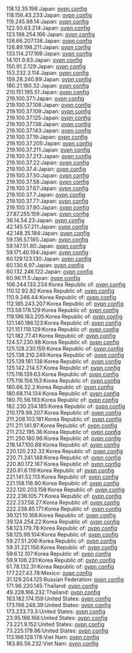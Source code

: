118.13.35.198:Japan: [ovpn config](vpn/118_13_35_198.ovpn)  
118.156.43.233:Japan: [ovpn config](vpn/118_156_43_233.ovpn)  
119.245.88.14:Japan: [ovpn config](vpn/119_245_88_14.ovpn)  
122.50.63.214:Japan: [ovpn config](vpn/122_50_63_214.ovpn)  
123.198.254.166:Japan: [ovpn config](vpn/123_198_254_166.ovpn)  
126.66.207.138:Japan: [ovpn config](vpn/126_66_207_138.ovpn)  
126.89.198.211:Japan: [ovpn config](vpn/126_89_198_211.ovpn)  
133.114.217.169:Japan: [ovpn config](vpn/133_114_217_169.ovpn)  
14.101.9.83:Japan: [ovpn config](vpn/14_101_9_83.ovpn)  
150.91.2.129:Japan: [ovpn config](vpn/150_91_2_129.ovpn)  
153.232.3.114:Japan: [ovpn config](vpn/153_232_3_114.ovpn)  
159.28.240.89:Japan: [ovpn config](vpn/159_28_240_89.ovpn)  
180.21.180.32:Japan: [ovpn config](vpn/180_21_180_32.ovpn)  
210.151.195.51:Japan: [ovpn config](vpn/210_151_195_51.ovpn)  
219.100.37.1:Japan: [ovpn config](vpn/219_100_37_1.ovpn)  
219.100.37.108:Japan: [ovpn config](vpn/219_100_37_108.ovpn)  
219.100.37.109:Japan: [ovpn config](vpn/219_100_37_109.ovpn)  
219.100.37.125:Japan: [ovpn config](vpn/219_100_37_125.ovpn)  
219.100.37.138:Japan: [ovpn config](vpn/219_100_37_138.ovpn)  
219.100.37.143:Japan: [ovpn config](vpn/219_100_37_143.ovpn)  
219.100.37.19:Japan: [ovpn config](vpn/219_100_37_19.ovpn)  
219.100.37.205:Japan: [ovpn config](vpn/219_100_37_205.ovpn)  
219.100.37.211:Japan: [ovpn config](vpn/219_100_37_211.ovpn)  
219.100.37.213:Japan: [ovpn config](vpn/219_100_37_213.ovpn)  
219.100.37.22:Japan: [ovpn config](vpn/219_100_37_22.ovpn)  
219.100.37.4:Japan: [ovpn config](vpn/219_100_37_4.ovpn)  
219.100.37.50:Japan: [ovpn config](vpn/219_100_37_50.ovpn)  
219.100.37.58:Japan: [ovpn config](vpn/219_100_37_58.ovpn)  
219.100.37.67:Japan: [ovpn config](vpn/219_100_37_67.ovpn)  
219.100.37.7:Japan: [ovpn config](vpn/219_100_37_7.ovpn)  
219.100.37.77:Japan: [ovpn config](vpn/219_100_37_77.ovpn)  
219.100.37.90:Japan: [ovpn config](vpn/219_100_37_90.ovpn)  
27.87.255.159:Japan: [ovpn config](vpn/27_87_255_159.ovpn)  
36.14.54.23:Japan: [ovpn config](vpn/36_14_54_23.ovpn)  
42.145.57.211:Japan: [ovpn config](vpn/42_145_57_211.ovpn)  
42.148.35.184:Japan: [ovpn config](vpn/42_148_35_184.ovpn)  
59.136.57.185:Japan: [ovpn config](vpn/59_136_57_185.ovpn)  
59.147.51.80:Japan: [ovpn config](vpn/59_147_51_80.ovpn)  
59.171.40.194:Japan: [ovpn config](vpn/59_171_40_194.ovpn)  
60.129.123.130:Japan: [ovpn config](vpn/60_129_123_130.ovpn)  
60.130.6.97:Japan: [ovpn config](vpn/60_130_6_97.ovpn)  
60.132.246.122:Japan: [ovpn config](vpn/60_132_246_122.ovpn)  
60.96.11.5:Japan: [ovpn config](vpn/60_96_11_5.ovpn)  
106.244.133.234:Korea Republic of: [ovpn config](vpn/106_244_133_234.ovpn)  
110.12.92.82:Korea Republic of: [ovpn config](vpn/110_12_92_82.ovpn)  
110.9.246.44:Korea Republic of: [ovpn config](vpn/110_9_246_44.ovpn)  
112.185.243.207:Korea Republic of: [ovpn config](vpn/112_185_243_207.ovpn)  
113.59.178.129:Korea Republic of: [ovpn config](vpn/113_59_178_129.ovpn)  
119.196.163.205:Korea Republic of: [ovpn config](vpn/119_196_163_205.ovpn)  
121.140.186.123:Korea Republic of: [ovpn config](vpn/121_140_186_123.ovpn)  
121.151.119.129:Korea Republic of: [ovpn config](vpn/121_151_119_129.ovpn)  
121.182.77.41:Korea Republic of: [ovpn config](vpn/121_182_77_41.ovpn)  
124.57.230.98:Korea Republic of: [ovpn config](vpn/124_57_230_98.ovpn)  
125.128.230.159:Korea Republic of: [ovpn config](vpn/125_128_230_159.ovpn)  
125.138.210.249:Korea Republic of: [ovpn config](vpn/125_138_210_249.ovpn)  
125.139.181.138:Korea Republic of: [ovpn config](vpn/125_139_181_138.ovpn)  
125.142.214.57:Korea Republic of: [ovpn config](vpn/125_142_214_57.ovpn)  
175.116.139.63:Korea Republic of: [ovpn config](vpn/175_116_139_63.ovpn)  
175.116.156.153:Korea Republic of: [ovpn config](vpn/175_116_156_153.ovpn)  
180.66.32.2:Korea Republic of: [ovpn config](vpn/180_66_32_2.ovpn)  
180.68.114.134:Korea Republic of: [ovpn config](vpn/180_68_114_134.ovpn)  
180.70.56.193:Korea Republic of: [ovpn config](vpn/180_70_56_193.ovpn)  
182.230.254.185:Korea Republic of: [ovpn config](vpn/182_230_254_185.ovpn)  
210.179.99.207:Korea Republic of: [ovpn config](vpn/210_179_99_207.ovpn)  
211.208.103.181:Korea Republic of: [ovpn config](vpn/211_208_103_181.ovpn)  
211.211.141.97:Korea Republic of: [ovpn config](vpn/211_211_141_97.ovpn)  
211.232.195.36:Korea Republic of: [ovpn config](vpn/211_232_195_36.ovpn)  
211.250.180.96:Korea Republic of: [ovpn config](vpn/211_250_180_96.ovpn)  
218.147.100.88:Korea Republic of: [ovpn config](vpn/218_147_100_88.ovpn)  
220.120.232.32:Korea Republic of: [ovpn config](vpn/220_120_232_32.ovpn)  
220.71.241.148:Korea Republic of: [ovpn config](vpn/220_71_241_148.ovpn)  
220.80.172.167:Korea Republic of: [ovpn config](vpn/220_80_172_167.ovpn)  
220.81.6.119:Korea Republic of: [ovpn config](vpn/220_81_6_119.ovpn)  
221.141.52.113:Korea Republic of: [ovpn config](vpn/221_141_52_113.ovpn)  
221.158.118.90:Korea Republic of: [ovpn config](vpn/221_158_118_90.ovpn)  
222.120.203.158:Korea Republic of: [ovpn config](vpn/222_120_203_158.ovpn)  
222.236.105.71:Korea Republic of: [ovpn config](vpn/222_236_105_71.ovpn)  
222.237.58.27:Korea Republic of: [ovpn config](vpn/222_237_58_27.ovpn)  
222.238.85.171:Korea Republic of: [ovpn config](vpn/222_238_85_171.ovpn)  
39.121.10.168:Korea Republic of: [ovpn config](vpn/39_121_10_168.ovpn)  
39.124.254.22:Korea Republic of: [ovpn config](vpn/39_124_254_22.ovpn)  
58.123.179.78:Korea Republic of: [ovpn config](vpn/58_123_179_78.ovpn)  
58.125.99.104:Korea Republic of: [ovpn config](vpn/58_125_99_104.ovpn)  
59.27.51.206:Korea Republic of: [ovpn config](vpn/59_27_51_206.ovpn)  
59.31.221.156:Korea Republic of: [ovpn config](vpn/59_31_221_156.ovpn)  
59.6.12.107:Korea Republic of: [ovpn config](vpn/59_6_12_107.ovpn)  
59.9.106.231:Korea Republic of: [ovpn config](vpn/59_9_106_231.ovpn)  
61.78.132.31:Korea Republic of: [ovpn config](vpn/61_78_132_31.ovpn)  
177.227.43.78:Mexico: [ovpn config](vpn/177_227_43_78.ovpn)  
31.129.204.125:Russian Federation: [ovpn config](vpn/31_129_204_125.ovpn)  
171.96.220.145:Thailand: [ovpn config](vpn/171_96_220_145.ovpn)  
49.228.166.232:Thailand: [ovpn config](vpn/49_228_166_232.ovpn)  
163.182.174.159:United States: [ovpn config](vpn/163_182_174_159.ovpn)  
173.198.248.39:United States: [ovpn config](vpn/173_198_248_39.ovpn)  
173.233.73.3:United States: [ovpn config](vpn/173_233_73_3.ovpn)  
23.95.186.166:United States: [ovpn config](vpn/23_95_186_166.ovpn)  
73.221.9.152:United States: [ovpn config](vpn/73_221_9_152.ovpn)  
73.225.179.86:United States: [ovpn config](vpn/73_225_179_86.ovpn)  
113.166.128.178:Viet Nam: [ovpn config](vpn/113_166_128_178.ovpn)  
183.80.56.232:Viet Nam: [ovpn config](vpn/183_80_56_232.ovpn)  
